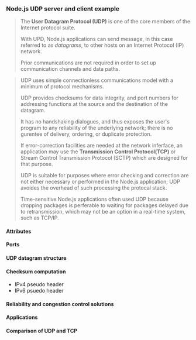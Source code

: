 ### Node.js UDP server and client example
> The **User Datagram Protocol (UDP)** is one of the core members of the Internet protocol suite.
>
> With UPD, Node.js applications can send message, in this case referred to as *datagrams*, to other hosts
> on an Internet Protocol (IP) network.
>
> Prior communications are not required in order to set up communication channels and data paths.

> UDP uses simple connectionless communications model with a minimum of protocol mechanisms. 
>
> UDP provides checksums for data integrity, and port numbers for addressing functions at the source
> and the destination of the datagram.
>
> It has no handshaking dialogues, and thus exposes the user's program to any reliability of the underlying
> network; there is no gurentee of delivery, ordering, or duplicate protection.
>
> If error-correction facilities are needed at the network inferface, an application may use the **Transmission
> Control Protocol(TCP)** or Stream Control Transmission Protocol (SCTP) which are designed for that purpose.
>
> UDP is suitable for purposes where error checking and correction are not either necessary or performed in
> the Node.js application; UDP avoides the overhead of such processing the protocal stack.
>
> Time-sensitive Node.js applications often used UDP because dropping packages is perferable to waiting for
> packages delayed due to retransmission, which may not be an option in a real-time system, such as TCP/IP.

#### Attributes
#### Ports
#### UDP datagram structure
#### Checksum computation
  - IPv4 pseudo header
  - IPv6 psuedo header
#### Reliability and congestion control solutions
#### Applications
#### Comparison of UDP and TCP

